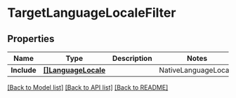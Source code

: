 # TargetLanguageLocaleFilter

## Properties
Name | Type | Description | Notes
------------ | ------------- | ------------- | -------------
**Include** | [**[]LanguageLocale**](LanguageLocale.md) | | NativeLanguageLocale | Description | | --- | --- | | &#x60;ak_GH&#x60; | Akan (Ghana). | | &#x60;am_ET&#x60; | Amharic (Ethiopia). | | &#x60;an_ES&#x60; | Aragonese (Spain). | | &#x60;ar_AE&#x60; | Arabic (UAE). | | &#x60;as_IN&#x60; | Assamese (India). | | &#x60;av_RU&#x60; | Avaric (Russia). | | &#x60;ay_BO&#x60; | Aymara (Bolivia). | | &#x60;ba_RU&#x60; | Bashkir (Russia). | | &#x60;be_BY&#x60; | Belarusian (Belarus). | | &#x60;bg_BG&#x60; | Bulgarian (Bulgaria). | | &#x60;bh_IN&#x60; | Bihari (India). | | &#x60;bi_VU&#x60; | Bislama (Vanuatu). | | &#x60;bm_ML&#x60; | Bambara (Mali). | | &#x60;bo_CN&#x60; | Tibetan (China). | | &#x60;bs_BA&#x60; | Bosnian (Bosnia and Herzegovina). | | &#x60;ca_ES&#x60; | Catalan (Spain). | | &#x60;ce_RU&#x60; | Chechen (Russia). | | &#x60;ch_GU&#x60; | Chamorro (Guam). | | &#x60;de_DE&#x60; | German (Germany). | | &#x60;el_GR&#x60; | Greek (Greece). | | &#x60;en_US&#x60; | English (United States). | | &#x60;eo_INT&#x60; | Esperanto (International). | | &#x60;es_ES&#x60; | Spanish (Spain). | | &#x60;et_EE&#x60; | Estonian (Estonia). | | &#x60;eu_ES&#x60; | Basque (Spain). | | &#x60;fa_IR&#x60; | Persian (Iran). | | &#x60;fi_FI&#x60; | Finnish (Finland). | | &#x60;fj_FJ&#x60; | Fijian (Fiji). | | &#x60;fo_FO&#x60; | Faroese (Faroe Islands). | | &#x60;fr_FR&#x60; | French (France). | | &#x60;fy_NL&#x60; | Western Frisian (Netherlands). | | &#x60;ga_IE&#x60; | Irish (Ireland). | | &#x60;gd_GB&#x60; | Scottish Gaelic (United Kingdom). | | &#x60;gl_ES&#x60; | Galician (Spain). | | &#x60;gn_PY&#x60; | Guarani (Paraguay). | | &#x60;gu_IN&#x60; | Gujarati (India). | | &#x60;gv_IM&#x60; | Manx (Isle of Man). | | &#x60;ha_NG&#x60; | Hausa (Nigeria). | | &#x60;he_IL&#x60; | Hebrew (Israel). | | &#x60;hi_IN&#x60; | Hindi (India). | | &#x60;ho_PG&#x60; | Hiri Motu (Papua New Guinea). | | &#x60;hr_HR&#x60; | Croatian (Croatia). | | &#x60;ht_HT&#x60; | Haitian Creole (Haiti). | | &#x60;hu_HU&#x60; | Hungarian (Hungary). | | &#x60;hy_AM&#x60; | Armenian (Armenia). | | &#x60;hz_NA&#x60; | Herero (Namibia). | | &#x60;ia_INT&#x60; | Interlingua (International). | | &#x60;id_ID&#x60; | Indonesian (Indonesia). | | &#x60;ie_INT&#x60; | Interlingue (International). | | &#x60;ig_NG&#x60; | Igbo (Nigeria). | | &#x60;ii_CN&#x60; | Sichuan Yi (China). | | &#x60;ik_US&#x60; | Inupiaq (United States). | | &#x60;io_INT&#x60; | Ido (International). | | &#x60;is_IS&#x60; | Icelandic (Iceland). | | &#x60;it_IT&#x60; | Italian (Italy). | | &#x60;iu_CA&#x60; | Inuktitut (Canada). | | &#x60;ja_JP&#x60; | Japanese (Japan). | | &#x60;jv_ID&#x60; | Javanese (Indonesia). | | &#x60;ka_GE&#x60; | Georgian (Georgia). | | &#x60;kg_CD&#x60; | Kongo (Democratic Republic of the Congo). | | &#x60;ki_KE&#x60; | Kikuyu (Kenya). | | &#x60;kj_NA&#x60; | Kwanyama (Namibia). | | &#x60;kk_KZ&#x60; | Kazakh (Kazakhstan). | | &#x60;kl_GL&#x60; | Kalaallisut (Greenland). | | &#x60;km_KH&#x60; | Khmer (Cambodia). | | &#x60;kn_IN&#x60; | Kannada (India). | | &#x60;ko_KR&#x60; | Korean (South Korea). | | &#x60;kr_NG&#x60; | Kanuri (Nigeria). | | &#x60;ks_IN&#x60; | Kashmiri (India). | | &#x60;ku_TR&#x60; | Kurdish (Turkey). | | &#x60;kv_RU&#x60; | Komi (Russia). | | &#x60;kw_GB&#x60; | Cornish (United Kingdom). | | &#x60;ky_KG&#x60; | Kyrgyz (Kyrgyzstan). | | &#x60;la_VA&#x60; | Latin (Vatican City). | | &#x60;lb_LU&#x60; | Luxembourgish (Luxembourg). | | &#x60;lg_UG&#x60; | Ganda (Uganda). | | &#x60;li_NL&#x60; | Limburgish (Netherlands). | | &#x60;ln_CD&#x60; | Lingala (Democratic Republic of the Congo). | | &#x60;lo_LA&#x60; | Lao (Laos). | | &#x60;lt_LT&#x60; | Lithuanian (Lithuania). | | &#x60;lu_CD&#x60; | Luba-Katanga (Democratic Republic of the Congo). | | &#x60;lv_LV&#x60; | Latvian (Latvia). | | &#x60;mg_MG&#x60; | Malagasy (Madagascar). | | &#x60;mh_MH&#x60; | Marshallese (Marshall Islands). | | &#x60;mi_NZ&#x60; | Māori (New Zealand). | | &#x60;mk_MK&#x60; | Macedonian (North Macedonia). | | &#x60;ml_IN&#x60; | Malayalam (India). | | &#x60;mn_MN&#x60; | Mongolian (Mongolia). | | &#x60;mr_IN&#x60; | Marathi (India). | | &#x60;ms_MY&#x60; | Malay (Malaysia). | | &#x60;mt_MT&#x60; | Maltese (Malta). | | &#x60;my_MM&#x60; | Burmese (Myanmar). | | &#x60;na_NR&#x60; | Nauru (Nauru). | | &#x60;nb_NO&#x60; | Norwegian Bokmål (Norway). | | &#x60;nd_ZW&#x60; | North Ndebele (Zimbabwe). | | &#x60;ne_NP&#x60; | Nepali (Nepal). | | &#x60;ng_NA&#x60; | Ndonga (Namibia). | | &#x60;nl_NL&#x60; | Dutch (Netherlands). | | &#x60;nn_NO&#x60; | Norwegian Nynorsk (Norway). | | &#x60;no_NO&#x60; | Norwegian (Norway). | | &#x60;nr_ZA&#x60; | South Ndebele (South Africa). | | &#x60;nv_US&#x60; | Navajo (United States). | | &#x60;ny_MW&#x60; | Chichewa (Malawi). | | &#x60;oc_FR&#x60; | Occitan (France). | | &#x60;oj_CA&#x60; | Ojibwa (Canada). | | &#x60;om_ET&#x60; | Oromo (Ethiopia). | | &#x60;or_IN&#x60; | Oriya (India). | | &#x60;os_RU&#x60; | Ossetian (Russia). | | &#x60;pa_IN&#x60; | Punjabi (India). | | &#x60;pi_IN&#x60; | Pali (India). | | &#x60;pl_PL&#x60; | Polish (Poland). | | &#x60;ps_AF&#x60; | Pashto (Afghanistan). | | &#x60;pt_PT&#x60; | Portuguese (Portugal). | | &#x60;qu_PE&#x60; | Quechua (Peru). | | &#x60;rm_CH&#x60; | Romansh (Switzerland). | | &#x60;rn_BI&#x60; | Kirundi (Burundi). | | &#x60;ro_RO&#x60; | Romanian (Romania). | | &#x60;ru_RU&#x60; | Russian (Russia). | | &#x60;rw_RW&#x60; | Kinyarwanda (Rwanda). | | &#x60;sa_IN&#x60; | Sanskrit (India). | | &#x60;sc_IT&#x60; | Sardinian (Italy). | | &#x60;sd_PK&#x60; | Sindhi (Pakistan). | | &#x60;se_NO&#x60; | Northern Sami (Norway). | | &#x60;sg_CF&#x60; | Sango (Central African Republic). | | &#x60;si_LK&#x60; | Sinhala (Sri Lanka). | | &#x60;sk_SK&#x60; | Slovak (Slovakia). | | &#x60;sl_SI&#x60; | Slovenian (Slovenia). | | &#x60;sm_WS&#x60; | Samoan (Samoa). | | &#x60;sn_ZW&#x60; | Shona (Zimbabwe). | | &#x60;so_SO&#x60; | Somali (Somalia). | | &#x60;sq_AL&#x60; | Albanian (Albania). | | &#x60;sr_RS&#x60; | Serbian (Serbia). | | &#x60;ss_SZ&#x60; | Swati (Eswatini). | | &#x60;st_LS&#x60; | Southern Sotho (Lesotho). | | &#x60;su_ID&#x60; | Sundanese (Indonesia). | | &#x60;sv_SE&#x60; | Swedish (Sweden). | | &#x60;sw_TZ&#x60; | Swahili (Tanzania). | | &#x60;ta_IN&#x60; | Tamil (India). | | &#x60;te_IN&#x60; | Telugu (India). | | &#x60;tg_TJ&#x60; | Tajik (Tajikistan). | | &#x60;th_TH&#x60; | Thai (Thailand). | | &#x60;ti_ET&#x60; | Tigrinya (Ethiopia). | | &#x60;tk_TM&#x60; | Turkmen (Turkmenistan). | | &#x60;tl_PH&#x60; | Tagalog (Philippines). | | &#x60;tn_BW&#x60; | Tswana (Botswana). | | &#x60;to_TO&#x60; | Tonga (Tonga). | | &#x60;tr_TR&#x60; | Turkish (Turkey). | | &#x60;ts_ZA&#x60; | Tsonga (South Africa). | | &#x60;tt_RU&#x60; | Tatar (Russia). | | &#x60;tw_GH&#x60; | Twi (Ghana). | | &#x60;ty_PF&#x60; | Tahitian (French Polynesia). | | &#x60;ug_CN&#x60; | Uyghur (China). | | &#x60;uk_UA&#x60; | Ukrainian (Ukraine). | | &#x60;ur_PK&#x60; | Urdu (Pakistan). | | &#x60;uz_UZ&#x60; | Uzbek (Uzbekistan). | | &#x60;ve_ZA&#x60; | Venda (South Africa). | | &#x60;vi_VN&#x60; | Vietnamese (Vietnam). | | &#x60;vo_INT&#x60; | Volapük (International). | | &#x60;wa_BE&#x60; | Walloon (Belgium). | | &#x60;wo_SN&#x60; | Wolof (Senegal). | | &#x60;xh_ZA&#x60; | Xhosa (South Africa). | | &#x60;yi_IL&#x60; | Yiddish (Israel). | | &#x60;yo_NG&#x60; | Yoruba (Nigeria). | | &#x60;za_CN&#x60; | Zhuang (China). | | &#x60;zh_CN&#x60; | Chinese (China). | | &#x60;zu_ZA&#x60; | Zulu (South Africa). | | [default to null]

[[Back to Model list]](../README.md#documentation-for-models) [[Back to API list]](../README.md#documentation-for-api-endpoints) [[Back to README]](../README.md)

